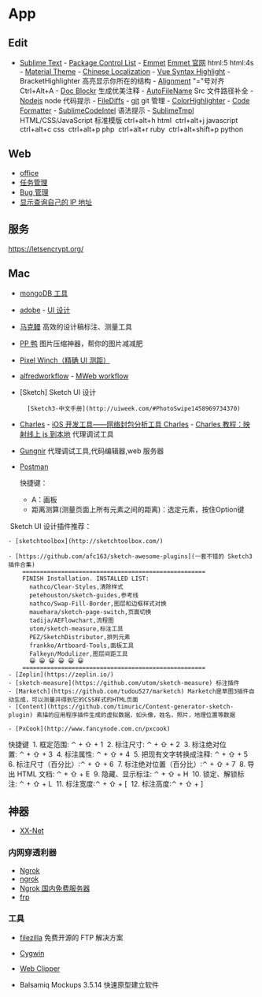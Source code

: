 # App

## Edit

- [Sublime Text](https://www.sublimetext.com/) - [Package Control List](https://packagecontrol.io/) - [Emmet](https://github.com/sergeche/emmet-sublime) [Emmet 官网](http://docs.emmet.io/) html:5 html:4s - [Material Theme](https://packagecontrol.io/packages/Material%20Theme) - [Chinese Localization](https://packagecontrol.io/packages/ChineseLocalization) - [Vue Syntax Highlight](https://github.com/vuejs/vue-syntax-highlight) - BracketHighlighter 高亮显示你所在的结构 - [Alignment](https://github.com/wbond/sublime_alignment) "="号对齐 Ctrl+Alt+A - [Doc Blockr](https://packagecontrol.io/packages/DocBlockr) 生成优美注释 - [AutoFileName](https://packagecontrol.io/packages/AutoFileName) Src 文件路径补全 - [Nodejs](https://packagecontrol.io/packages/Nodejs) node 代码提示 - [FileDiffs](https://github.com/colinta/SublimeFileDiffs) - [git](https://github.com/kemayo/sublime-text-git) git 管理 - [ColorHighlighter](https://packagecontrol.io/packages/Color%20Highlighter) - [Code Formatter](https://packagecontrol.io/packages/CodeFormatter) - [SublimeCodeIntel](https://github.com/SublimeCodeIntel/SublimeCodeIntel) 语法提示 - [SublimeTmpl](https://github.com/kairyou/SublimeTmpl) HTML/CSS/JavaScript 标准模版
  ctrl+alt+h html
  ​ ctrl+alt+j javascript
  ​ ctrl+alt+c css
  ​ ctrl+alt+p php
  ​ ctrl+alt+r ruby
  ​ ctrl+alt+shift+p python

## Web

- [office](https://www.office.com/)
- [任务管理](https://trello.com)
- [Bug 管理](https://www.bugclose.com/)
- [显示查询自己的 IP 地址](http://ip111.cn/)

## 服务

https://letsencrypt.org/

## Mac

- [mongoDB 工具](http://robomongo.org/)
- [adobe](http://adobe.v404.cn/adobe/) - [UI 设计](http://witstudio.net/)
- [马克鳗](http://www.getmarkman.com/) 高效的设计稿标注、测量工具
- [PP 鸭](http://ppduck.com/) 图片压缩神器，帮你的图片减减肥
- [Pixel Winch（精确 UI 测距）](http://www.ricciadams.com/projects/pixel-winch)

- [alfredworkflow](http://alfredworkflow.com/) - [MWeb workflow](https://github.com/tianhao/alfred-mweb-workflow)

* [Sketch] Sketch UI 设计

      	[Sketch3-中文手册](http://uiweek.com/#PhotoSwipe1458969734370)

- [Charles](http://www.charlesproxy.com/) - [iOS 开发工具——网络封包分析工具 Charles](http://www.infoq.com/cn/articles/network-packet-analysis-tool-charles/) - [Charles 教程：映射线上 js 到本地](http://www.cnblogs.com/snandy/p/4934944.html) 代理调试工具
- [Gungnir](https://github.com/benqy/Gungnir) 代理调试工具,代码编辑器,web 服务器
- [Postman](http://www.getpostman.com/)


    快捷键：
    - A：画板
    - 距离测算(测量页面上所有元素之间的距离)：选定元素，按住Option键

​
Sketch UI 设计插件推荐：

    - [sketchtoolbox](http://sketchtoolbox.com/)

    - [https://github.com/afc163/sketch-awesome-plugins](一套不错的 Sketch3 插件合集)
    	====================================================
    	FINISH Installation. INSTALLED LIST:
    	  nathco/Clear-Styles,清除样式
    	  petehouston/sketch-guides,参考线
    	  nathco/Swap-Fill-Border,图层和边框样式对换
    	  mauehara/sketch-page-switch,页面切换
    	  tadija/AEFlowchart,流程图
    	  utom/sketch-measure,标注工具
    	  PEZ/SketchDistributor,排列元素
    	  frankko/Artboard-Tools,面板工具
    	  Falkeyn/Modulizer,图层间距工具
    	  😀 😀 😀 😀 😀 😀
    	====================================================
    - [Zeplin](https://zeplin.io/)
    - [sketch-measure](https://github.com/utom/sketch-measure) 标注插件
    - [Marketch](https://github.com/tudou527/marketch) Marketch是草图3插件自动生成，可以测量并得到它的CSS样式的HTML页面
    - [Content](https://github.com/timuric/Content-generator-sketch-plugin) 素描的应用程序插件生成的虚拟数据，如头像，姓名，照片，地理位置等数据

    - [PxCook](http://www.fancynode.com.cn/pxcook)

快捷键
​ 1. 框定范围: ⌃ + ⇧ + 1
​ 2. 标注尺寸: ⌃ + ⇧ + 2
​ 3. 标注绝对位置: ⌃ + ⇧ + 3
​ 4. 标注属性: ⌃ + ⇧ + 4
​ 5. 把现有文字转换成注释: ⌃ + ⇧ + 5
​ 6. 标注尺寸（百分比）:⌃ + ⇧ + 6
​ 7. 标注绝对位置（百分比）:⌃ + ⇧ + 7
​ 8. 导出 HTML 文档: ⌃ + ⇧ + E
​ 9. 隐藏、显示标注: ⌃ + ⇧ + H
​ 10. 锁定、解锁标注: ⌃ + ⇧ + L
​ 11. 标注宽度:⌃ + ⇧ + [
​ 12. 标注高度:⌃ + ⇧ + ]

## 神器

- [XX-Net](https://github.com/XX-net/XX-Net)

### 内网穿透利器

- [Ngrok](https://ngrok.com/)
- [ngrok](http://www.ngrok.cc/)
- [Ngrok 国内免费服务器](http://qydev.com/)
- [frp](https://github.com/fatedier/frp)

### 工具

- [filezilla](https://www.filezilla.cn/) 免费开源的 FTP 解决方案
- [Cygwin](http://cygwin.com/)
- [Web Clipper](https://clipper.website/)

- Balsamiq Mockups 3.5.14 快速原型建立软件
